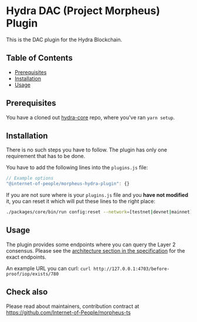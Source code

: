 # Hydra DAC (Project Morpheus) Plugin

This is the DAC plugin for the Hydra Blockchain.

## Table of Contents <!-- omit in toc -->

- [Prerequisites](#prerequisites)
- [Installation](#installation)
- [Usage](#usage)

## Prerequisites

You have a cloned out [hydra-core](https://github.com/Internet-of-People/hydra-core)
repo, where you've ran `yarn setup`.

## Installation

There is no such steps you have to follow. The plugin has only one requirement that has to be done.

You have to add the following lines into the `plugins.js` file:

```javascript
// Example options
"@internet-of-people/morpheus-hydra-plugin": {}
```

If you are not sure where is your `plugins.js` file and you **have not modified** it, you can reset it which will put these lines to the right place:

```bash
./packages/core/bin/run config:reset --network=[testnet|devnet|mainnet]
```

## Usage

The plugin provides some endpoints where you can query the Layer 2 consensus.
Please see the [architecture section in the specification](https://iop-stack.iop.rocks/dids-and-claims/specification/#/architecture) for the exact endpoints.

An example URL you can curl: `curl http://127.0.0.1:4703/before-proof/iop/exists/780`

## Check also

Please read about maintainers, contribution contract at <https://github.com/Internet-of-People/morpheus-ts>